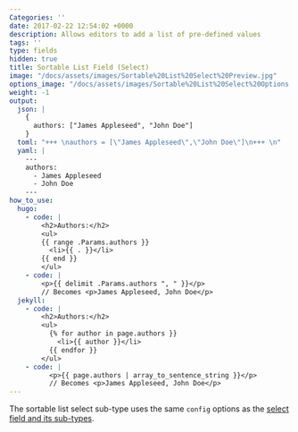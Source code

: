 ```yaml
---
Categories: ''
date: 2017-02-22 12:54:02 +0000
description: Allows editors to add a list of pre-defined values
tags: ''
type: fields
hidden: true
title: Sortable List Field (Select) 
image: "/docs/assets/images/Sortable%20List%20Select%20Preview.jpg"
options_image: "/docs/assets/images/Sortable%20List%20Select%20Options.jpg"
weight: -1
output:
  json: |
    {
      authors: ["James Appleseed", "John Doe"]
    }
  toml: "+++ \nauthors = [\"James Appleseed\",\"John Doe\"]\n+++ \n"
  yaml: |
    ---
    authors:
      - James Appleseed
      - John Doe
    ---
how_to_use:
  hugo: 
    - code: |
        <h2>Authors:</h2>
        <ul>
        {{ range .Params.authors }}
          <li>{{ . }}</li>
        {{ end }}
        </ul>
    - code: |
        <p>{{ delimit .Params.authors ", " }}</p>
        // Becomes <p>James Appleseed, John Doe</p>
  jekyll: 
    - code: |
        <h2>Authors:</h2>
        <ul>
          {% for author in page.authors }}
            <li>{{ author }}</li>
          {{ endfor }}
        </ul>
    - code: |
          <p>{{ page.authors | array_to_sentence_string }}</p>
          // Becomes <p>James Appleseed, John Doe</p>
---
```

The sortable list select sub-type uses the same `config` options as the [select field and its sub-types](/docs/front-matter-fields/select-field/).
